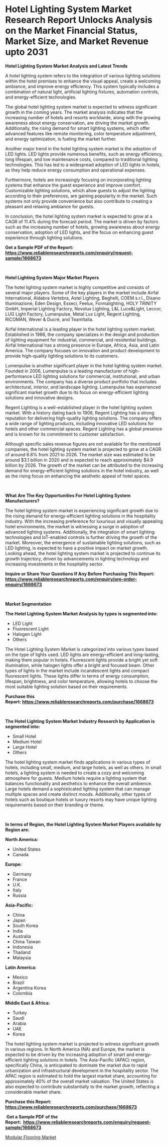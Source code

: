 <p><h1>Hotel Lighting System Market Research Report Unlocks Analysis on the Market Financial Status, Market Size, and Market Revenue upto 2031</h1></p><p><strong>Hotel Lighting System Market Analysis and Latest Trends</strong></p>
<p><p>A hotel lighting system refers to the integration of various lighting solutions within the hotel premises to enhance the visual appeal, create a welcoming ambiance, and improve energy efficiency. This system typically includes a combination of natural light, artificial lighting fixtures, automation controls, and energy-efficient technologies.</p><p>The global hotel lighting system market is expected to witness significant growth in the coming years. The market analysis indicates that the increasing number of hotels and resorts worldwide, along with the growing awareness about energy conservation, are driving the market growth. Additionally, the rising demand for smart lighting systems, which offer advanced features like remote monitoring, color temperature adjustment, and energy optimization, is fueling the market further.</p><p>Another major trend in the hotel lighting system market is the adoption of LED lights. LED lights provide numerous benefits, such as energy efficiency, long lifespan, and low maintenance costs, compared to traditional lighting technologies. This has led to a widespread adoption of LED lights in hotels, as they help reduce energy consumption and operational expenses.</p><p>Furthermore, hotels are increasingly focusing on incorporating lighting systems that enhance the guest experience and improve comfort. Customizable lighting solutions, which allow guests to adjust the lighting according to their preferences, are gaining popularity in the market. Such systems not only provide convenience but also contribute to creating a pleasant and relaxing ambiance for guests.</p><p>In conclusion, the hotel lighting system market is expected to grow at a CAGR of 11.4% during the forecast period. The market is driven by factors such as the increasing number of hotels, growing awareness about energy conservation, adoption of LED lights, and the focus on enhancing guest experience through lighting solutions.</p></p>
<p><strong>Get a Sample PDF of the Report:&nbsp; <a href="https://www.reliableresearchreports.com/enquiry/request-sample/1668673">https://www.reliableresearchreports.com/enquiry/request-sample/1668673</a></strong></p>
<p>&nbsp;</p>
<p><strong>Hotel Lighting System Major Market Players</strong></p>
<p><p>The hotel lighting system market is highly competitive and consists of several major players. Some of the key players in the market include Airfal International, Aldabra Vertebra, Astel Lighting, Beghelli, COEM s.r.l., Disano Illuminazione, Eden Design, Esseci, Feelux, Formalighting, HOLY TRINITY GmbH, Imperial Lighting Factory, Novolux Lighting, L&L Luce&Light, Leccor, LUG Light Factory, Lumenpulse, Metal Lux Light, Regent Lighting, RICOMAN, Wever & Ducré, and TeamItalia.</p><p>Airfal International is a leading player in the hotel lighting system market. Established in 1986, the company specializes in the design and production of lighting equipment for industrial, commercial, and residential buildings. Airfal International has a strong presence in Europe, Africa, Asia, and Latin America. The company focuses on innovation and product development to provide high-quality lighting solutions to its customers.</p><p>Lumenpulse is another significant player in the hotel lighting system market. Founded in 2006, Lumenpulse is a leading manufacturer of high-performance LED lighting solutions for commercial, institutional, and urban environments. The company has a diverse product portfolio that includes architectural, interior, and landscape lighting. Lumenpulse has experienced significant market growth due to its focus on energy-efficient lighting solutions and innovative designs.</p><p>Regent Lighting is a well-established player in the hotel lighting system market. With a history dating back to 1908, Regent Lighting has a strong reputation for delivering high-quality lighting solutions. The company offers a wide range of lighting products, including innovative LED solutions for hotels and other commercial spaces. Regent Lighting has a global presence and is known for its commitment to customer satisfaction.</p><p>Although specific sales revenue figures are not available for the mentioned companies, the hotel lighting system market is projected to grow at a CAGR of around 6.8% from 2021 to 2026. The market size was estimated to be around $3.1 billion in 2020 and is expected to reach approximately $4.9 billion by 2026. The growth of the market can be attributed to the increasing demand for energy-efficient lighting solutions in the hotel industry, as well as the rising focus on enhancing the aesthetic appeal of hotel spaces.</p></p>
<p>&nbsp;</p>
<p><strong>What Are The Key Opportunities For Hotel Lighting System Manufacturers?</strong></p>
<p><p>The hotel lighting system market is experiencing significant growth due to the rising demand for energy-efficient lighting solutions in the hospitality industry. With the increasing preference for luxurious and visually appealing hotel environments, the market is witnessing a surge in adoption of advanced lighting systems. Additionally, the integration of smart lighting technologies and IoT-enabled controls is further driving the growth of the market. Moreover, the emergence of sustainable lighting solutions, such as LED lighting, is expected to have a positive impact on market growth. Looking ahead, the hotel lighting system market is projected to continue its growth trajectory, driven by advancements in lighting technology and increasing investments in the hospitality sector.</p></p>
<p><strong>Inquire or Share Your Questions If Any Before Purchasing This Report: <a href="https://www.reliableresearchreports.com/enquiry/pre-order-enquiry/1668673">https://www.reliableresearchreports.com/enquiry/pre-order-enquiry/1668673</a></strong></p>
<p>&nbsp;</p>
<p><strong>Market Segmentation</strong></p>
<p><strong>The Hotel Lighting System Market Analysis by types is segmented into:</strong></p>
<p><ul><li>LED Light</li><li>Fluorescent Light</li><li>Halogen Light</li><li>Others</li></ul></p>
<p><p>The Hotel Lighting System Market is categorized into various types based on the type of lights used. LED lights are energy-efficient and long-lasting, making them popular in hotels. Fluorescent lights provide a bright yet soft illumination, while halogen lights offer a bright and focused beam. Other types of lights in the market include incandescent lights and compact fluorescent lights. These lights differ in terms of energy consumption, lifespan, brightness, and color temperature, allowing hotels to choose the most suitable lighting solution based on their requirements.</p></p>
<p><strong>Purchase this Report:&nbsp;<a href="https://www.reliableresearchreports.com/purchase/1668673">https://www.reliableresearchreports.com/purchase/1668673</a></strong></p>
<p>&nbsp;</p>
<p><strong>The Hotel Lighting System Market Industry Research by Application is segmented into:</strong></p>
<p><ul><li>Small Hotel</li><li>Medium Hotel</li><li>Large Hotel</li><li>Others</li></ul></p>
<p><p>The hotel lighting system market finds applications in various types of hotels, including small, medium, and large hotels, as well as others. In small hotels, a lighting system is needed to create a cozy and welcoming atmosphere for guests. Medium hotels require a lighting system that balances functionality and aesthetics to enhance the overall ambience. Large hotels demand a sophisticated lighting system that can manage multiple spaces and create distinct moods. Additionally, other types of hotels such as boutique hotels or luxury resorts may have unique lighting requirements based on their branding or theme.</p></p>
<p>&nbsp;</p>
<p><strong>In terms of Region, the Hotel Lighting System Market Players available by Region are:</strong></p>
<p>
    <p> <strong> North America: </strong>
        <ul>
            <li>United States</li>
            <li>Canada</li>
        </ul>
        </p> 
    <p> <strong> Europe: </strong>
        <ul>
            <li>Germany</li>
            <li>France</li>
            <li>U.K.</li>
            <li>Italy</li>
            <li>Russia</li>
        </ul>
        </p> 
    <p> <strong> Asia-Pacific: </strong>
        <ul>
            <li>China</li>
            <li>Japan</li>
            <li>South Korea</li>
            <li>India</li>
            <li>Australia</li>
            <li>China Taiwan</li>
            <li>Indonesia</li>
            <li>Thailand</li>
            <li>Malaysia</li>
        </ul>
        </p> 
    <p> <strong> Latin America: </strong>
        <ul>
            <li>Mexico</li>
            <li>Brazil</li>
            <li>Argentina Korea</li>
            <li>Colombia</li>
        </ul>
        </p> 
    <p> <strong> Middle East & Africa: </strong>
        <ul>
            <li>Turkey</li>
            <li>Saudi</li>
            <li>Arabia</li>
            <li>UAE</li>
            <li>Korea</li>
        </ul>
    </p>
    </p>
<p><p>The hotel lighting system market is projected to witness significant growth in various regions. In North America (NA) and Europe, the market is expected to be driven by the increasing adoption of smart and energy-efficient lighting solutions in hotels. The Asia-Pacific (APAC) region, specifically China, is anticipated to dominate the market due to rapid urbanization and infrastructural development in the hospitality sector. The APAC region is estimated to hold the largest market share, accounting for approximately 40% of the overall market valuation. The United States is also expected to contribute substantially to the market growth, reflecting a considerable market share.</p></p>
<p><strong>Purchase this Report: <a href="https://www.reliableresearchreports.com/purchase/1668673">https://www.reliableresearchreports.com/purchase/1668673</a></strong></p>
<p>&nbsp;<strong>Get a Sample PDF of the Report:&nbsp;&nbsp;<a href="https://www.reliableresearchreports.com/enquiry/request-sample/1668673">https://www.reliableresearchreports.com/enquiry/request-sample/1668673</a></strong></p>
<p><strong></strong></p>
<p><p><a href="https://github.com/bracarafogo/Market-Research-Report-List-1/blob/main/modular-flooring-market.md">Modular Flooring Market</a></p></p>